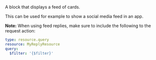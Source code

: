 A block that displays a feed of cards.

This can be used for example to show a social media feed in an app.

**Note:** When using feed replies, make sure to include the following to the request action:

```yaml
type: resource.query
resource: MyReplyResource
query:
  $filter: '{$filter}'
```
